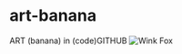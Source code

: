 # art-banana
ART (banana) in (code)GITHUB
<img src="/bananajuicellc/bananamoji/raw/master/fox/fox_winking_tongue_out.png" alt="Wink Fox" style="max-width:100%;">

